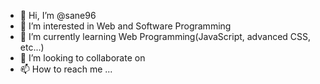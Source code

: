 - 👋 Hi, I’m @sane96
- 👀 I’m interested in Web and Software Programming
- 🌱 I’m currently learning Web Programming(JavaScript, advanced CSS, etc...)
- 💞️ I’m looking to collaborate on 
- 📫 How to reach me ...

<!---
sane96/sane96 is a ✨ special ✨ repository because its `README.md` (this file) appears on your GitHub profile.
You can click the Preview link to take a look at your changes.
--->
